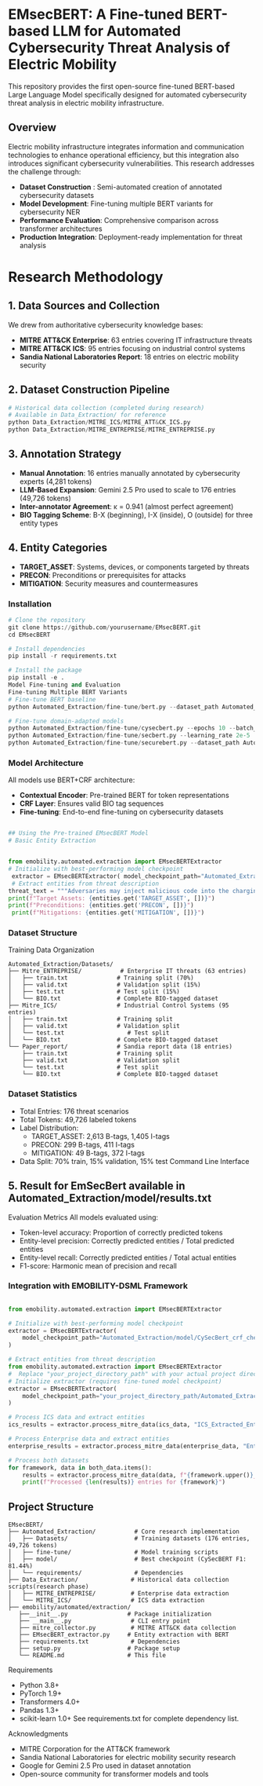 # EMsecBERT: A Fine-tuned BERT-based LLM for Automated Cybersecurity Threat Analysis of Electric Mobility
This repository provides the first open-source fine-tuned BERT-based Large Language Model specifically designed for automated cybersecurity threat analysis in electric mobility infrastructure.
## Overview
Electric mobility infrastructure integrates information and communication technologies to enhance operational efficiency, but this integration also introduces significant cybersecurity vulnerabilities. This research addresses the challenge through:
- **Dataset Construction** : Semi-automated creation of annotated cybersecurity datasets
- **Model Development**: Fine-tuning multiple BERT variants for cybersecurity NER
- **Performance Evaluation**: Comprehensive comparison across transformer architectures
- **Production Integration**: Deployment-ready implementation for threat analysis
# Research Methodology
## 1. Data Sources and Collection
We drew from authoritative cybersecurity knowledge bases:
- **MITRE ATT&CK Enterprise**: 63 entries covering IT infrastructure threats
- **MITRE ATT&CK ICS**: 95 entries focusing on industrial control systems
- **Sandia National Laboratories Report**: 18 entries on electric mobility security
## 2. Dataset Construction Pipeline
```python
# Historical data collection (completed during research)
# Available in Data_Extraction/ for reference
python Data_Extraction/MITRE_ICS/MITRE_ATT&CK_ICS.py
python Data_Extraction/MITRE_ENTREPRISE/MITRE_ENTREPRISE.py
```
## 3. Annotation Strategy
- **Manual Annotation**: 16 entries manually annotated by cybersecurity experts (4,281 tokens)
- **LLM-Based Expansion**: Gemini 2.5 Pro used to scale to 176 entries (49,726 tokens)
- **Inter-annotator Agreement**: κ = 0.941 (almost perfect agreement)
- **BIO Tagging Scheme**: B-X (beginning), I-X (inside), O (outside) for three entity types
## 4. Entity Categories
- **TARGET_ASSET**: Systems, devices, or components targeted by threats
- **PRECON**: Preconditions or prerequisites for attacks
- **MITIGATION**: Security measures and countermeasures


### Installation
```python
# Clone the repository
git clone https://github.com/yourusername/EMsecBERT.git
cd EMsecBERT

# Install dependencies
pip install -r requirements.txt

# Install the package
pip install -e .
Model Fine-tuning and Evaluation
Fine-tuning Multiple BERT Variants
# Fine-tune BERT baseline
python Automated_Extraction/fine-tune/bert.py --dataset_path Automated_Extraction/Datasets/

# Fine-tune domain-adapted models
python Automated_Extraction/fine-tune/cysecbert.py --epochs 10 --batch_size 16
python Automated_Extraction/fine-tune/secbert.py --learning_rate 2e-5
python Automated_Extraction/fine-tune/securebert.py --dataset_path Automated_Extraction/Datasets/
```

### Model Architecture
All models use BERT+CRF architecture:
- **Contextual Encoder**: Pre-trained BERT for token representations
- **CRF Layer**: Ensures valid BIO tag sequences
- **Fine-tuning**: End-to-end fine-tuning on cybersecurity datasets
```python

## Using the Pre-trained EMsecBERT Model
# Basic Entity Extraction


from emobility.automated.extraction import EMsecBERTExtractor 
# Initialize with best-performing model checkpoint
 extractor = EMsecBERTExtractor( model_checkpoint_path="Automated_Extraction/model/CySecBert_crf_checkpoint.pt" )
 # Extract entities from threat description 
threat_text = """Adversaries may inject malicious code into the charging station controller if the device firmware is outdated. Implement certificate-based authentication to prevent unauthorized access.""" entities = extractor.extract_entities(threat_text) 
print(f"Target Assets: {entities.get('TARGET_ASSET', [])}") 
print(f"Preconditions: {entities.get('PRECON', [])}")
 print(f"Mitigations: {entities.get('MITIGATION', [])}")
```


### Dataset Structure
Training Data Organization
```
Automated_Extraction/Datasets/
├── Mitre_ENTREPRISE/           # Enterprise IT threats (63 entries)
│   ├── train.txt              # Training split (70%)
│   ├── valid.txt              # Validation split (15%)
│   ├── test.txt               # Test split (15%)
│   └── BIO.txt                # Complete BIO-tagged dataset
├── Mitre_ICS/                 # Industrial Control Systems (95 entries)
│   ├── train.txt              # Training split
│   ├── valid.txt              # Validation split
│   └── test.txt                  # Test split
│   └── BIO.txt                # Complete BIO-tagged dataset
└── Paper_report/              # Sandia report data (18 entries)
    ├── train.txt              # Training split
    ├── valid.txt              # Validation split
    └── test.txt               # Test split
    └── BIO.txt                # Complete BIO-tagged dataset
```
### Dataset Statistics
* Total Entries: 176 threat scenarios
* Total Tokens: 49,726 labeled tokens
* Label Distribution:
    * TARGET_ASSET: 2,613 B-tags, 1,405 I-tags
    * PRECON: 299 B-tags, 411 I-tags
    * MITIGATION: 49 B-tags, 372 I-tags
* Data Split: 70% train, 15% validation, 15% test
Command Line Interface


## 5. Result for EmSecBert available in Automated_Extraction/model/results.txt
Evaluation Metrics
All models evaluated using:
* Token-level accuracy: Proportion of correctly predicted tokens
* Entity-level precision: Correctly predicted entities / Total predicted entities
* Entity-level recall: Correctly predicted entities / Total actual entities
* F1-score: Harmonic mean of precision and recall

### Integration with EMOBILITY-DSML Framework
```python

from emobility.automated.extraction import EMsecBERTExtractor

# Initialize with best-performing model checkpoint
extractor = EMsecBERTExtractor(
    model_checkpoint_path="Automated_Extraction/model/CySecBert_crf_checkpoint.pt"
)

# Extract entities from threat description
from emobility.automated.extraction import EMsecBERTExtractor
#  Replace "your_project_directory_path" with your actual project directory path          
# Initialize extractor (requires fine-tuned model checkpoint)
extractor = EMsecBERTExtractor(
    model_checkpoint_path="your_project_directory_path/Automated_Extraction/model/CySecBert_crf_checkpoint.pt"
)

# Process ICS data and extract entities
ics_results = extractor.process_mitre_data(ics_data, "ICS_Extracted_Entities")

# Process Enterprise data and extract entities
enterprise_results = extractor.process_mitre_data(enterprise_data, "Enterprise_Extracted_Entities")

# Process both datasets
for framework, data in both_data.items():
    results = extractor.process_mitre_data(data, f"{framework.upper()}_Extracted_Entities")
    print(f"Processed {len(results)} entries for {framework}")
```

## Project Structure
```
EMsecBERT/
├── Automated_Extraction/           # Core research implementation
│   ├── Datasets/                   # Training datasets (176 entries, 49,726 tokens)
│   ├── fine-tune/                  # Model training scripts
│   ├── model/                      # Best checkpoint (CySecBERT F1: 81.44%)
│   └── requirements/               # Dependencies
├── Data_Extraction/               # Historical data collection scripts(research phase)
│   ├── MITRE_ENTREPRISE/          # Enterprise data extraction
│   └── MITRE_ICS/                 # ICS data extraction
├── emobility/automated/extraction/
   ├──__init__.py                 # Package initialization
   ├── __main__.py                 # CLI entry point
   ├── mitre_collector.py          # MITRE ATT&CK data collection
   ├── EMsecBERT_extractor.py     # Entity extraction with BERT
   ├── requirements.txt            # Dependencies
   ├── setup.py                   # Package setup
   └── README.md                  # This file
```

Requirements
* Python 3.8+
* PyTorch 1.9+
* Transformers 4.0+
* Pandas 1.3+
* scikit-learn 1.0+
See requirements.txt for complete dependency list.

Acknowledgments
* MITRE Corporation for the ATT&CK framework
* Sandia National Laboratories for electric mobility security research
* Google for Gemini 2.5 Pro used in dataset annotation
* Open-source community for transformer models and tools
